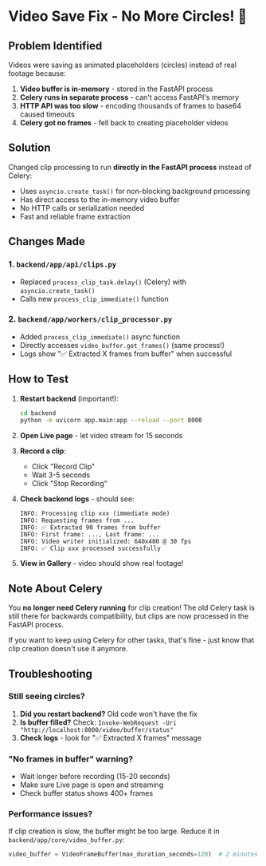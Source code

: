 # Video Save Fix - No More Circles! 🎉

## Problem Identified

Videos were saving as animated placeholders (circles) instead of real footage because:

1. **Video buffer is in-memory** - stored in the FastAPI process
2. **Celery runs in separate process** - can't access FastAPI's memory
3. **HTTP API was too slow** - encoding thousands of frames to base64 caused timeouts
4. **Celery got no frames** - fell back to creating placeholder videos

## Solution

Changed clip processing to run **directly in the FastAPI process** instead of Celery:

- Uses `asyncio.create_task()` for non-blocking background processing
- Has direct access to the in-memory video buffer
- No HTTP calls or serialization needed
- Fast and reliable frame extraction

## Changes Made

### 1. `backend/app/api/clips.py`
- Replaced `process_clip_task.delay()` (Celery) with `asyncio.create_task()`
- Calls new `process_clip_immediate()` function

### 2. `backend/app/workers/clip_processor.py`
- Added `process_clip_immediate()` async function
- Directly accesses `video_buffer.get_frames()` (same process!)
- Logs show "✅ Extracted X frames from buffer" when successful

## How to Test

1. **Restart backend** (important!):
   ```bash
   cd backend
   python -m uvicorn app.main:app --reload --port 8000
   ```

2. **Open Live page** - let video stream for 15 seconds

3. **Record a clip**:
   - Click "Record Clip"
   - Wait 3-5 seconds
   - Click "Stop Recording"

4. **Check backend logs** - should see:
   ```
   INFO: Processing clip xxx (immediate mode)
   INFO: Requesting frames from ...
   INFO: ✅ Extracted 90 frames from buffer
   INFO: First frame: ..., Last frame: ...
   INFO: Video writer initialized: 640x480 @ 30 fps
   INFO: ✅ Clip xxx processed successfully
   ```

5. **View in Gallery** - video should show real footage!

## Note About Celery

You **no longer need Celery running** for clip creation! The old Celery task is still there for backwards compatibility, but clips are now processed in the FastAPI process.

If you want to keep using Celery for other tasks, that's fine - just know that clip creation doesn't use it anymore.

## Troubleshooting

### Still seeing circles?

1. **Did you restart backend?** Old code won't have the fix
2. **Is buffer filled?** Check: `Invoke-WebRequest -Uri "http://localhost:8000/video/buffer/status"`
3. **Check logs** - look for "✅ Extracted X frames" message

### "No frames in buffer" warning?

- Wait longer before recording (15-20 seconds)
- Make sure Live page is open and streaming
- Check buffer status shows 400+ frames

### Performance issues?

If clip creation is slow, the buffer might be too large. Reduce it in `backend/app/core/video_buffer.py`:
```python
video_buffer = VideoFrameBuffer(max_duration_seconds=120)  # 2 minutes
```
